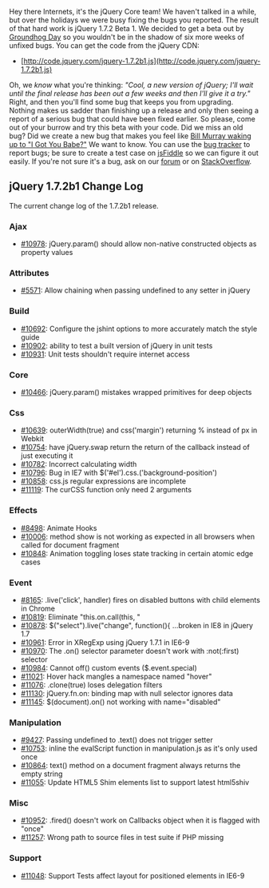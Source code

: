 Hey there Internets, it's the jQuery Core team! We haven't talked in a
while, but over the holidays we were busy fixing the bugs you reported.
The result of that hard work is jQuery 1.7.2 Beta 1. We decided to get a
beta out by [Groundhog
Day](http://en.wikipedia.org/wiki/Groundhog_Day "Groundhog Day") so you
wouldn't be in the shadow of six more weeks of unfixed bugs. You can get
the code from the jQuery CDN:

-   [http://code.jquery.com/jquery-1.7.2b1.js](http://code.jquery.com/jquery-1.7.2b1.js)

Oh, we *know* what you're thinking: *"Cool, a new version of jQuery;
I'll wait until the final release has been out a few weeks and then I'll
give it a try."* Right, and then you'll find some bug that keeps you
from upgrading. Nothing makes us sadder than finishing up a release and
only then seeing a report of a serious bug that could have been fixed
earlier. So please, come out of your burrow and try this beta with your
code. Did we miss an old bug? Did we create a new bug that makes you
feel like [Bill Murray waking up to "I Got You
Babe?"](http://www.youtube.com/watch?v=eZbtAFq7dP8#t=5) We want to know.
You can use the [bug tracker](http://bugs.jquery.com) to report bugs; be
sure to create a test case on [jsFiddle](http://jsfiddle.net) so we can
figure it out easily. If you're not sure it's a bug, ask on our
[forum](http:/forum.jquery.com) or on
[StackOverflow](http://stackoverflow.com/questions/tagged/jquery).

jQuery 1.7.2b1 Change Log
-------------------------

The current change log of the 1.7.2b1 release.

### Ajax

-   [\#10978](http://bugs.jquery.com/ticket/10978): jQuery.param()
    should allow non-native constructed objects as property values

### Attributes

-   [\#5571](http://bugs.jquery.com/ticket/5571): Allow chaining when
    passing undefined to any setter in jQuery

### Build

-   [\#10692](http://bugs.jquery.com/ticket/10692): Configure the jshint
    options to more accurately match the style guide
-   [\#10902](http://bugs.jquery.com/ticket/10902): ability to test a
    built version of jQuery in unit tests
-   [\#10931](http://bugs.jquery.com/ticket/10931): Unit tests shouldn't
    require internet access

### Core

-   [\#10466](http://bugs.jquery.com/ticket/10466): jQuery.param()
    mistakes wrapped primitives for deep objects

### Css

-   [\#10639](http://bugs.jquery.com/ticket/10639): outerWidth(true) and
    css('margin') returning % instead of px in Webkit
-   [\#10754](http://bugs.jquery.com/ticket/10754): have jQuery.swap
    return the return of the callback instead of just executing it
-   [\#10782](http://bugs.jquery.com/ticket/10782): Incorrect
    calculating width
-   [\#10796](http://bugs.jquery.com/ticket/10796): Bug in IE7 with
    \$('\#el').css.('background-position')
-   [\#10858](http://bugs.jquery.com/ticket/10858): css.js regular
    expressions are incomplete
-   [\#11119](http://bugs.jquery.com/ticket/11119): The curCSS function
    only need 2 arguments

### Effects

-   [\#8498](http://bugs.jquery.com/ticket/8498): Animate Hooks
-   [\#10006](http://bugs.jquery.com/ticket/10006): method show is not
    working as expected in all browsers when called for document
    fragment
-   [\#10848](http://bugs.jquery.com/ticket/10848): Animation toggling
    loses state tracking in certain atomic edge cases

### Event

-   [\#8165](http://bugs.jquery.com/ticket/8165): .live('click',
    handler) fires on disabled buttons with child elements in Chrome
-   [\#10819](http://bugs.jquery.com/ticket/10819): Eliminate
    "this.on.call(this, "
-   [\#10878](http://bugs.jquery.com/ticket/10878):
    \$("select").live("change", function(){ ...broken in IE8 in jQuery
    1.7
-   [\#10961](http://bugs.jquery.com/ticket/10961): Error in XRegExp
    using jQuery 1.7.1 in IE6-9
-   [\#10970](http://bugs.jquery.com/ticket/10970): The .on() selector
    parameter doesn't work with :not(:first) selector
-   [\#10984](http://bugs.jquery.com/ticket/10984): Cannot off() custom
    events (\$.event.special)
-   [\#11021](http://bugs.jquery.com/ticket/11021): Hover hack mangles a
    namespace named "hover"
-   [\#11076](http://bugs.jquery.com/ticket/11076): .clone(true) loses
    delegation filters
-   [\#11130](http://bugs.jquery.com/ticket/11130): jQuery.fn.on:
    binding map with null selector ignores data
-   [\#11145](http://bugs.jquery.com/ticket/11145): \$(document).on()
    not working with name="disabled"

### Manipulation

-   [\#9427](http://bugs.jquery.com/ticket/9427): Passing undefined to
    .text() does not trigger setter
-   [\#10753](http://bugs.jquery.com/ticket/10753): inline the
    evalScript function in manipulation.js as it's only used once
-   [\#10864](http://bugs.jquery.com/ticket/10864): text() method on a
    document fragment always returns the empty string
-   [\#11055](http://bugs.jquery.com/ticket/11055): Update HTML5 Shim
    elements list to support latest html5shiv

### Misc

-   [\#10952](http://bugs.jquery.com/ticket/10952): .fired() doesn't
    work on Callbacks object when it is flagged with "once"
-   [\#11257](http://bugs.jquery.com/ticket/11257): Wrong path to source
    files in test suite if PHP missing

### Support

-   [\#11048](http://bugs.jquery.com/ticket/11048): Support Tests affect
    layout for positioned elements in IE6-9

